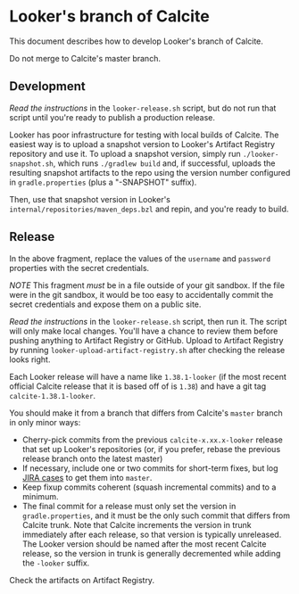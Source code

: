 <!--
{% comment %}
Licensed to the Apache Software Foundation (ASF) under one or more
contributor license agreements.  See the NOTICE file distributed with
this work for additional information regarding copyright ownership.
The ASF licenses this file to you under the Apache License, Version 2.0
(the "License"); you may not use this file except in compliance with
the License.  You may obtain a copy of the License at

http://www.apache.org/licenses/LICENSE-2.0

Unless required by applicable law or agreed to in writing, software
distributed under the License is distributed on an "AS IS" BASIS,
WITHOUT WARRANTIES OR CONDITIONS OF ANY KIND, either express or implied.
See the License for the specific language governing permissions and
limitations under the License.
{% endcomment %}
-->
# Looker's branch of Calcite

This document describes how to develop Looker's branch of Calcite.

Do not merge to Calcite's master branch.

## Development

*Read the instructions* in the `looker-release.sh` script,
but do not run that script until you're ready to publish a production release.

Looker has poor infrastructure for testing with local builds of Calcite.
The easiest way is to upload a snapshot version to Looker's Artifact Registry repository and use it.
To upload a snapshot version, simply run `./looker-snapshot.sh`,
which runs `./gradlew build` and, if successful,
uploads the resulting snapshot artifacts to the repo
using the version number configured in `gradle.properties` (plus a "-SNAPSHOT" suffix).

Then, use that snapshot version in Looker's `internal/repositories/maven_deps.bzl` and repin,
and you're ready to build.

## Release


In the above fragment, replace the values of the `username` and
`password` properties with the secret credentials.

*NOTE* This fragment *must* be in a file outside of your git sandbox.
If the file were in the git sandbox, it would be too easy to
accidentally commit the secret credentials and expose them on a
public site.

*Read the instructions* in the `looker-release.sh` script, then run it.
The script will only make local changes.
You'll have a chance to review them before pushing anything to Artifact Registry or GitHub.
Upload to Artifact Registry by running `looker-upload-artifact-registry.sh` after checking the release looks right.

Each Looker release will have a name like `1.38.1-looker` (if the most
recent official Calcite release that it is based off of is `1.38`) and have a git tag
`calcite-1.38.1-looker`.

You should make it from a branch that differs from Calcite's
`master` branch in only minor ways:
* Cherry-pick commits from the previous `calcite-x.xx.x-looker`
  release that set up Looker's repositories (or, if you prefer,
  rebase the previous release branch onto the latest master)
* If necessary, include one or two commits for short-term fixes, but
  log [JIRA cases](https://issues.apache.org/jira/browse/CALCITE) to
  get them into `master`.
* Keep fixup commits coherent (squash incremental commits)
  and to a minimum.
* The final commit for a release must only set the version
  in `gradle.properties`, and it must be the only such commit
  that differs from Calcite trunk. Note that Calcite increments
  the version in trunk immediately after each release, so
  that version is typically unreleased. The Looker version
  should be named after the most recent Calcite release,
  so the version in trunk is generally decremented
  while adding the `-looker` suffix.

Check the artifacts on Artifact Registry.
